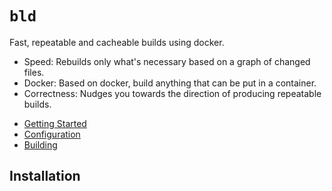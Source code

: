 # `bld`

Fast, repeatable and cacheable builds using docker.

- Speed: Rebuilds only what's necessary based on a graph of changed files.
- Docker: Based on docker, build anything that can be put in a container.
- Correctness: Nudges you towards the direction of producing repeatable builds.

* [Getting Started](docs/getting-started.md)
* [Configuration](docs/configuration.md)
* [Building](docs/builds.md)

## Installation
